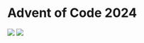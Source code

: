 Advent of Code 2024
===================

![](https://img.shields.io/badge/stars%20⭐-32-yellow) ![](https://img.shields.io/badge/days%20completed-16-red)